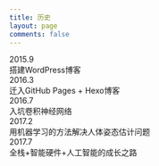 ```yaml
---
title: 历史
layout: page
comments: false
---
```


<!--more-->
<div class="timeline">
    <div class="timeline-item active">
        <div class="year">2015.9<span class="marker"><span class="dot"></span></span></div><div class="info">搭建WordPress博客</div>
    </div>
    <div class="timeline-item active">
        <div class="year">2016.3<span class="marker"><span class="dot"></span></span></div><div class="info">迁入GitHub Pages + Hexo博客</div>
    </div>
    <div class="timeline-item active">
        <div class="year">2016.7<span class="marker"><span class="dot"></span></span></div><div class="info">入坑卷积神经网络</div>
    </div>
    <div class="timeline-item active">
        <div class="year">2017.2<span class="marker"><span class="dot"></span></span></div><div class="info">用机器学习的方法解决人体姿态估计问题</div>
    </div>
    <div class="timeline-item active">
        <div class="year">2017.7<span class="marker"><span class="dot"></span></span></div><div class="info">全栈+智能硬件+人工智能的成长之路</div>
    </div>
</div>
